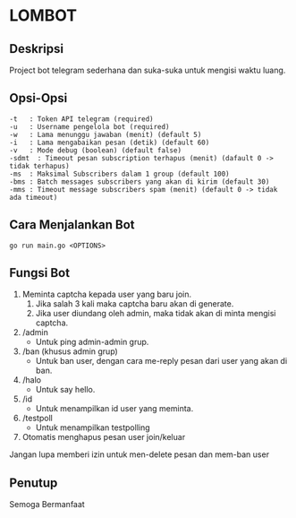 # LOMBOT
## Deskripsi
Project bot telegram sederhana dan suka-suka untuk mengisi waktu luang.

## Opsi-Opsi

    -t   : Token API telegram (required)
    -u   : Username pengelola bot (required)
    -w   : Lama menunggu jawaban (menit) (default 5)
    -i   : Lama mengabaikan pesan (detik) (default 60)
    -v   : Mode debug (boolean) (default false)
    -sdmt  : Timeout pesan subscription terhapus (menit) (dafault 0 -> tidak terhapus)
    -ms  : Maksimal Subscribers dalam 1 group (default 100)
    -bms : Batch messages subscribers yang akan di kirim (default 30)
    -mms : Timeout message subscribers spam (menit) (default 0 -> tidak ada timeout)

## Cara Menjalankan Bot
```shell
go run main.go <OPTIONS>
```
## Fungsi Bot
1. Meminta captcha kepada user yang baru join.
   1. Jika salah 3 kali maka captcha baru akan di generate.
   2. Jika user diundang oleh admin, maka tidak akan di minta mengisi captcha.
2. /admin
   - Untuk ping admin-admin grup.
3. /ban (khusus admin grup)
   - Untuk ban user, dengan cara me-reply pesan dari user yang akan di ban.
4. /halo
   - Untuk say hello.
5. /id
   - Untuk menampilkan id user yang meminta.
6. /testpoll
   - Untuk menampilkan testpolling
7. Otomatis menghapus pesan user join/keluar

Jangan lupa memberi izin untuk men-delete pesan dan mem-ban user

## Penutup
Semoga Bermanfaat
